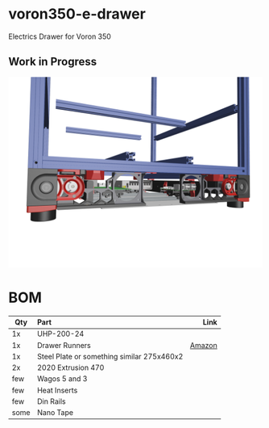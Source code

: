 # voron350-e-drawer
Electrics Drawer for Voron 350


## Work in Progress

![](https://github.com/Obscured84/voron350-e-drawer/blob/main/images/IMG_0044.png)

# BOM
| Qty      | Part           | Link |
| ------------- |:-------------| -----:|
| 1x     | UHP-200-24||
| 1x | Drawer Runners    |  [Amazon](https://www.amazon.de/-/en/dp/B0BFFM9B41?psc=1&ref=ppx_yo2ov_dt_b_product_details)   |
| 1x | Steel Plate or something similar 275x460x2      |    |
| 2x | 2020 Extrusion 470    |    |
| few | Wagos 5 and 3     |    |
| few | Heat Inserts    |    |
| few | Din Rails     |    |
| some | Nano Tape     |    |

